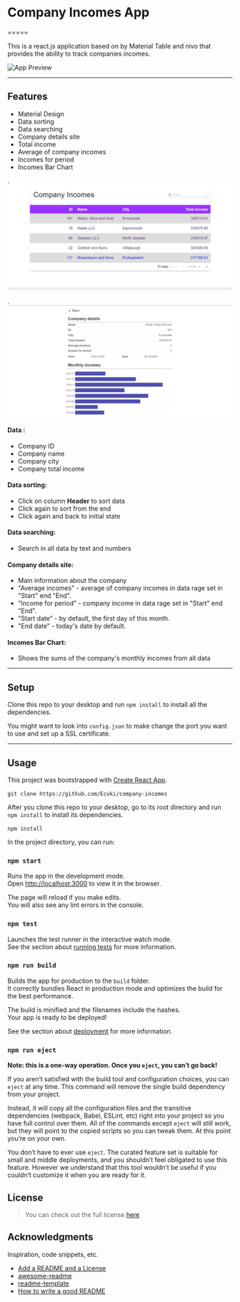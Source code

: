 # Company Incomes App

=====

This is a react.js application based on by Material Table and nivo that provides the ability to track companies incomes.

![App Preview](https://ecuki.github.io/company-incomes/)

---

## Features

- Material Design
- Data sorting
- Data searching
- Company details site
- Total income
- Average of company incomes
- Incomes for period
- Incomes Bar Chart

.
![Table](https://github.com/Ecuki/company-incomes/blob/master/src/assets/table_preview.jpg)

.
![Company details site](https://github.com/Ecuki/company-incomes/blob/master/src/assets/company_preview.jpg)

#### Data :

- Company ID
- Company name
- Company city
- Company total income

#### Data sorting:

- Click on column **Header** to sort data
- Click again to sort from the end
- Click again and back to initial state

#### Data searching:

- Search in all data by text and numbers

#### Company details site:

- Main information about the company
- "Average incomes" - average of company incomes in data rage set in "Start" end "End".
- "Income for period" - company income in data rage set in "Start" end "End".
- "Start date" - by default, the first day of this month.
- "End date" - today's date by default.

#### Incomes Bar Chart:

- Shows the sums of the company's monthly incomes from all data

---

## Setup

Clone this repo to your desktop and run `npm install` to install all the dependencies.

You might want to look into `config.json` to make change the port you want to use and set up a SSL certificate.

---

## Usage

This project was bootstrapped with [Create React App](https://github.com/facebook/create-react-app).

```
git clone https://github.com/Ecuki/company-incomes
```

After you clone this repo to your desktop, go to its root directory and run `npm install` to install its dependencies.

```
npm install
```

In the project directory, you can run:

### `npm start`

Runs the app in the development mode.<br />
Open [http://localhost:3000](http://localhost:3000) to view it in the browser.

The page will reload if you make edits.<br />
You will also see any lint errors in the console.

### `npm test`

Launches the test runner in the interactive watch mode.<br />
See the section about [running tests](https://facebook.github.io/create-react-app/docs/running-tests) for more information.

### `npm run build`

Builds the app for production to the `build` folder.<br />
It correctly bundles React in production mode and optimizes the build for the best performance.

The build is minified and the filenames include the hashes.<br />
Your app is ready to be deployed!

See the section about [deployment](https://facebook.github.io/create-react-app/docs/deployment) for more information.

### `npm run eject`

**Note: this is a one-way operation. Once you `eject`, you can’t go back!**

If you aren’t satisfied with the build tool and configuration choices, you can `eject` at any time. This command will remove the single build dependency from your project.

Instead, it will copy all the configuration files and the transitive dependencies (webpack, Babel, ESLint, etc) right into your project so you have full control over them. All of the commands except `eject` will still work, but they will point to the copied scripts so you can tweak them. At this point you’re on your own.

You don’t have to ever use `eject`. The curated feature set is suitable for small and middle deployments, and you shouldn’t feel obligated to use this feature. However we understand that this tool wouldn’t be useful if you couldn’t customize it when you are ready for it.

## License

> You can check out the full license [here](https://github.com/Ecuki/company-incomes/blob/master/LIcense.txt)

## Acknowledgments

Inspiration, code snippets, etc.

- [Add a README and a License](http://www.davidketcheson.info/2015/05/13/add_a_readme.html)
- [awesome-readme](https://github.com/igorantun/node-chat/blob/master/README.md)
- [readme-template](https://gist.github.com/DomPizzie/7a5ff55ffa9081f2de27c315f5018afc)
- [How to write a good README](https://bulldogjob.com/news/449-how-to-write-a-good-readme-for-your-github-project)
